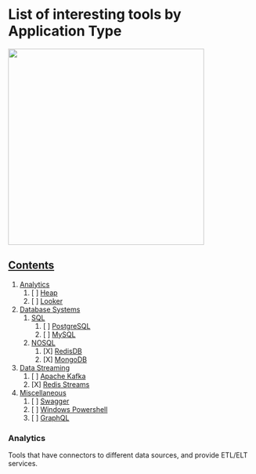 # List of interesting tools by Application Type

<img src="https://octodex.github.com/images/privateinvestocat.jpg" width="400" height="400">

## [Contents](../main/CONTENTS)

1. [Analytics](#Analytics)
    1. [ ] [Heap](../main/CONTENTS/Analytics/Heap)
    2. [ ] [Looker](../main/CONTENTS/Analytics/Looker)
2. [Database Systems](../main/CONTENTS/Database%20Systems)
    1. [SQL](../main/CONTENTS/Database%20Systems/SQL)
        1. [ ] [PostgreSQL](../main/CONTENTS/Database%20Systems/SQL/PostgreSQL)
        2. [ ] [MySQL](../main/CONTENTS/Database%20Systems/SQL/MySQL)
    2. [NOSQL](../main/CONTENTS/Database%20Systems/NOSQL)
        1. [X] [RedisDB](../main/CONTENTS/Database%20Systems/NOSQL/RedisDB)
        2. [X] [MongoDB](../main/CONTENTS/Database%20Systems/NOSQL/MongoDB)
3. [Data Streaming](../main/CONTENTS/Data%20Streaming)
    1. [ ] [Apache Kafka](../main/CONTENTS/Data%20Streaming/Apache%20Kafka)
    2. [X] [Redis Streams](../main/CONTENTS/Data%20Streaming/Redis%20Streams)
4. [Miscellaneous](../main/CONTENTS/Miscellaneous)
    1. [ ] [Swagger](../main/CONTENTS/Miscellaneous/Swagger)
    2. [ ] [Windows Powershell](../main/CONTENTS/Miscellaneous/Windows%20Powershell)
    3. [ ] [GraphQL](../main/CONTENTS/Miscellaneous/GraphQL)

### Analytics
Tools that have connectors to different data sources, and provide ETL/ELT services.


